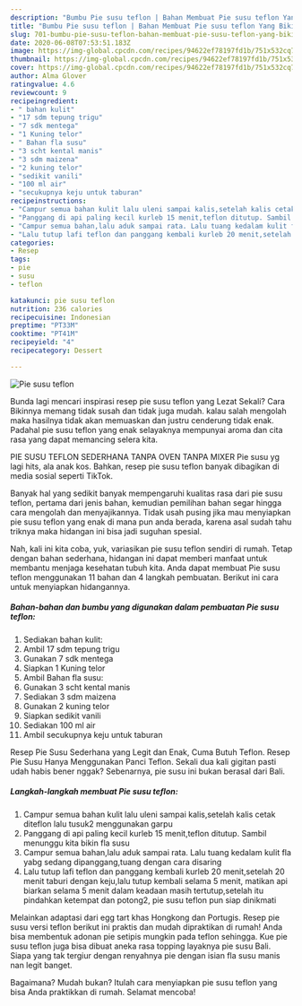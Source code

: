 ```yaml
---
description: "Bumbu Pie susu teflon | Bahan Membuat Pie susu teflon Yang Bikin Ngiler"
title: "Bumbu Pie susu teflon | Bahan Membuat Pie susu teflon Yang Bikin Ngiler"
slug: 701-bumbu-pie-susu-teflon-bahan-membuat-pie-susu-teflon-yang-bikin-ngiler
date: 2020-06-08T07:53:51.183Z
image: https://img-global.cpcdn.com/recipes/94622ef78197fd1b/751x532cq70/pie-susu-teflon-foto-resep-utama.jpg
thumbnail: https://img-global.cpcdn.com/recipes/94622ef78197fd1b/751x532cq70/pie-susu-teflon-foto-resep-utama.jpg
cover: https://img-global.cpcdn.com/recipes/94622ef78197fd1b/751x532cq70/pie-susu-teflon-foto-resep-utama.jpg
author: Alma Glover
ratingvalue: 4.6
reviewcount: 9
recipeingredient:
- " bahan kulit"
- "17 sdm tepung trigu"
- "7 sdk mentega"
- "1 Kuning telor"
- " Bahan fla susu"
- "3 scht kental manis"
- "3 sdm maizena"
- "2 kuning telor"
- "sedikit vanili"
- "100 ml air"
- "secukupnya keju untuk taburan"
recipeinstructions:
- "Campur semua bahan kulit lalu uleni sampai kalis,setelah kalis cetak diteflon lalu tusuk2 menggunakan garpu"
- "Panggang di api paling kecil kurleb 15 menit,teflon ditutup. Sambil menunggu kita bikin fla susu"
- "Campur semua bahan,lalu aduk sampai rata. Lalu tuang kedalam kulit fla yabg sedang dipanggang,tuang dengan cara disaring"
- "Lalu tutup lafi teflon dan panggang kembali kurleb 20 menit,setelah 20 menit taburi dengan keju,lalu tutup kembali selama 5 menit, matikan api biarkan selama 5 menit dalam keadaan masih tertutup,setelah itu pindahkan ketempat dan potong2, pie susu teflon pun siap dinikmati"
categories:
- Resep
tags:
- pie
- susu
- teflon

katakunci: pie susu teflon 
nutrition: 236 calories
recipecuisine: Indonesian
preptime: "PT33M"
cooktime: "PT41M"
recipeyield: "4"
recipecategory: Dessert

---
```



![Pie susu teflon](https://img-global.cpcdn.com/recipes/94622ef78197fd1b/751x532cq70/pie-susu-teflon-foto-resep-utama.jpg)

Bunda lagi mencari inspirasi resep pie susu teflon yang Lezat Sekali? Cara Bikinnya memang tidak susah dan tidak juga mudah. kalau salah mengolah maka hasilnya tidak akan memuaskan dan justru cenderung tidak enak. Padahal pie susu teflon yang enak selayaknya mempunyai aroma dan cita rasa yang dapat memancing selera kita.

PIE SUSU TEFLON SEDERHANA TANPA OVEN TANPA MIXER Pie susu yg lagi hits, ala anak kos. Bahkan, resep pie susu teflon banyak dibagikan di media sosial seperti TikTok.

Banyak hal yang sedikit banyak mempengaruhi kualitas rasa dari pie susu teflon, pertama dari jenis bahan, kemudian pemilihan bahan segar hingga cara mengolah dan menyajikannya. Tidak usah pusing jika mau menyiapkan pie susu teflon yang enak di mana pun anda berada, karena asal sudah tahu triknya maka hidangan ini bisa jadi suguhan spesial.


Nah, kali ini kita coba, yuk, variasikan pie susu teflon sendiri di rumah. Tetap dengan bahan sederhana, hidangan ini dapat memberi manfaat untuk membantu menjaga kesehatan tubuh kita. Anda dapat membuat Pie susu teflon menggunakan 11 bahan dan 4 langkah pembuatan. Berikut ini cara untuk menyiapkan hidangannya.

<!--inarticleads1-->

##### Bahan-bahan dan bumbu yang digunakan dalam pembuatan Pie susu teflon:

1. Sediakan  bahan kulit:
1. Ambil 17 sdm tepung trigu
1. Gunakan 7 sdk mentega
1. Siapkan 1 Kuning telor
1. Ambil  Bahan fla susu:
1. Gunakan 3 scht kental manis
1. Sediakan 3 sdm maizena
1. Gunakan 2 kuning telor
1. Siapkan sedikit vanili
1. Sediakan 100 ml air
1. Ambil secukupnya keju untuk taburan


Resep Pie Susu Sederhana yang Legit dan Enak, Cuma Butuh Teflon. Resep Pie Susu Hanya Menggunakan Panci Teflon. Sekali dua kali gigitan pasti udah habis bener nggak? Sebenarnya, pie susu ini bukan berasal dari Bali. 

<!--inarticleads2-->

##### Langkah-langkah membuat Pie susu teflon:

1. Campur semua bahan kulit lalu uleni sampai kalis,setelah kalis cetak diteflon lalu tusuk2 menggunakan garpu
1. Panggang di api paling kecil kurleb 15 menit,teflon ditutup. Sambil menunggu kita bikin fla susu
1. Campur semua bahan,lalu aduk sampai rata. Lalu tuang kedalam kulit fla yabg sedang dipanggang,tuang dengan cara disaring
1. Lalu tutup lafi teflon dan panggang kembali kurleb 20 menit,setelah 20 menit taburi dengan keju,lalu tutup kembali selama 5 menit, matikan api biarkan selama 5 menit dalam keadaan masih tertutup,setelah itu pindahkan ketempat dan potong2, pie susu teflon pun siap dinikmati


Melainkan adaptasi dari egg tart khas Hongkong dan Portugis. Resep pie susu versi teflon berikut ini praktis dan mudah dipraktikan di rumah! Anda bisa membentuk adonan pie setipis mungkin pada teflon sehingga. Kue pie susu teflon juga bisa dibuat aneka rasa topping layaknya pie susu Bali. Siapa yang tak tergiur dengan renyahnya pie dengan isian fla susu manis nan legit banget. 

Bagaimana? Mudah bukan? Itulah cara menyiapkan pie susu teflon yang bisa Anda praktikkan di rumah. Selamat mencoba!
